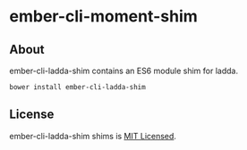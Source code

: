 ember-cli-moment-shim
===========

About
-----

ember-cli-ladda-shim contains an ES6 module shim for ladda.

`bower install ember-cli-ladda-shim`


License
-------

ember-cli-ladda-shim shims is [MIT Licensed](https://github.com/stefanpenner/ember-cli-shims/blob/master/LICENSE.md).
